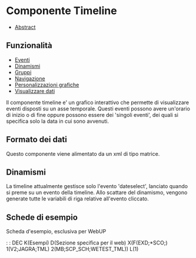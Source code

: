 # Componente Timeline

- [Abstract](Sorgenti/DOC/TA/B£AMO/LOCTML_F00)

## Funzionalità
- [Eventi](Sorgenti/DOC/TA/B£AMO/LOCTML_F01)
- [Dinamismi](Sorgenti/DOC/TA/B£AMO/LOCTML_F02)
- [Gruppi](Sorgenti/DOC/TA/B£AMO/LOCTML_F03)
- [Navigazione](Sorgenti/DOC/TA/B£AMO/LOCTML_F04)
- [Personalizzazioni grafiche](Sorgenti/DOC/TA/B£AMO/LOCTML_F05)
- [Visualizzare dati](Sorgenti/DOC/TA/B£AMO/LOCTML_F06)


Il componente timeline e' un grafico interattivo che permette di visualizzare eventi disposti su un asse temporale.
Questi eventi possono avere un'orario di inizio o di fine oppure possono essere dei 'singoli eventi', dei quali si specifica solo la data in cui sono avvenuti.

## Formato dei dati
Questo componente viene alimentato da un xml di tipo matrice.

## Dinamismi
La timeline attualmente gestisce solo l'evento 'dateselect', lanciato quando si preme su un evento della timeline.
Allo scattare del dinamismo, vengono generate tutte le variabili di riga relative all'evento cliccato.

## Schede di esempio
Scheda d'esempio, esclusiva per WebUP

 :  : DEC K(Esempi) D(Sezione specifica per il web) X(F(EXD;\*SCO;) 1(V2;JAGRA;TML) 2(MB;SCP_SCH;WETEST_TML)) L(1)

